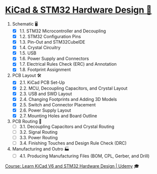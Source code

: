 # [KiCad & STM32 Hardware Design 🔧](https://www.udemy.com/course/learn-kicad-v6-and-stm32-hardware-design/)

1. Schematic 🖥️
   - [x] 1.1. STM32 Microcontroller and Decoupling
   - [x] 1.2. STM32 Configuration Pins
   - [x] 1.3. Pin-Out and STM32CubeIDE
   - [x] 1.4. Crystal Circuitry
   - [x] 1.5. USB
   - [x] 1.6. Power Supply and Connectors
   - [x] 1.7. Electrical Rules Check (ERC) and Annotation
   - [x] 1.8. Footprint Assignment

2. PCB Layout 🛠️
   - [x] 2.1. KiCad PCB Set-Up
   - [x] 2.2. MCU, Decoupling Capacitors, and Crystal Layout
   - [x] 2.3. USB and SWD Layout
   - [x] 2.4. Changing Footprints and Adding 3D Models
   - [x] 2.5. Switch and Connector Placement
   - [x] 2.6. Power Supply Layout
   - [x] 2.7. Mounting Holes and Board Outline

3. PCB Routing 🚀
   - [ ] 3.1. Decoupling Capacitors and Crystal Routing
   - [ ] 3.2. Signal Routing
   - [ ] 3.3. Power Routing
   - [ ] 3.4. Finishing Touches and Design Rule Check (DRC)

4. Manufacturing and Outro 🏭
   - [ ] 4.1. Producing Manufacturing Files (BOM, CPL, Gerber, and Drill)

[Course: Learn KiCad V6 and STM32 Hardware Design | Udemy](https://www.udemy.com/course/learn-kicad-v6-and-stm32-hardware-design/learn/lecture/30602452#overview) 🎓